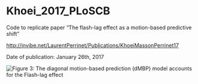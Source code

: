 # Khoei_2017_PLoSCB

Code to replicate paper “The flash-lag effect as a motion-based predictive shift”

http://invibe.net/LaurentPerrinet/Publications/KhoeiMassonPerrinet17

Date of publication: January 26th, 2017


  ![Figure 3: The diagonal motion-based prediction (dMBP) model accounts for the Flash-lag effect](https://github.com/laurentperrinet/Khoei_2017_PLoSCB/raw/master/figures/FLE.jpg)

